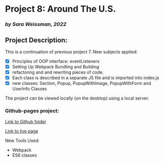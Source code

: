 # Project 8: Around The U.S.
### *by Sara Weissman, 2022*

## Project Description:
This is a continuation of previous project 7. New subjects applied: 

- [x] Principles of OOP interface: eventListeners
- [x] Setting Up Webpack Bundling and Building
- [x] refactoring and and rewriting pieces of code.
- [x] Each class is described in a separate JS file and is imported into index.js
- [x] new classes:  Section, Popup, PopupWithImage, PopupWithForm and UserInfo Classes

The project can be viewed locally (on the desktop) using a local server.

### Github-pages project:

[Link to Github folder](https://github.com/SaraW011/Project-8-no-webpack)

[Link to live page](https://saraw011.github.io/Project-8-no-webpack/)

New Tools Used:
* Webpack
* ES6 classes

